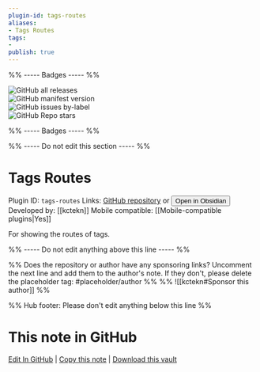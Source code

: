 ```yaml
---
plugin-id: tags-routes
aliases:
- Tags Routes
tags: 
- 
publish: true
---
```


%% ----- Badges ----- %%

![GitHub all releases](https://img.shields.io/github/downloads/kctekn/obsidian-TagsRoutes/total?color=573E7A&logo=github&style=for-the-badge)   
![GitHub manifest version](https://img.shields.io/github/manifest-json/v/kctekn/obsidian-TagsRoutes?color=573E7A&logo=github&style=for-the-badge)   
![GitHub issues by-label](https://img.shields.io/github/issues/kctekn/obsidian-TagsRoutes/help%20wanted?color=573E7A&logo=github&style=for-the-badge)   
![GitHub Repo stars](https://img.shields.io/github/stars/kctekn/obsidian-TagsRoutes?color=573E7A&logo=github&style=for-the-badge)

%% ----- Badges ----- %%

%% ----- Do not edit this section ----- %%

# Tags Routes

Plugin ID: `tags-routes`
Links: [GitHub repository](https://github.com/kctekn/obsidian-TagsRoutes) or [<button id=HH>Open in Obsidian</button>](obsidian://show-plugin?id=tags-routes)
Developed by: [[kctekn]]
Mobile compatible: [[Mobile-compatible plugins|Yes]]

For showing the routes of tags.

%% ----- Do not edit anything above this line ----- %% 

%% Does the repository or author have any sponsoring links? Uncomment the next line and add them to the author's note. If they don't, please delete the placeholder tag: #placeholder/author %%
%% ![[kctekn#Sponsor this author]] %%

%% Hub footer: Please don't edit anything below this line %%

# This note in GitHub

<span class="git-footer">[Edit In GitHub](https://github.dev/obsidian-community/obsidian-hub/blob/main/02%20-%20Community%20Expansions/02.05%20All%20Community%20Expansions/Plugins/tags-routes.md "git-hub-edit-note") | [Copy this note](https://raw.githubusercontent.com/obsidian-community/obsidian-hub/main/02%20-%20Community%20Expansions/02.05%20All%20Community%20Expansions/Plugins/tags-routes.md "git-hub-copy-note") | [Download this vault](https://github.com/obsidian-community/obsidian-hub/archive/refs/heads/main.zip "git-hub-download-vault") </span>
